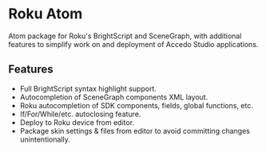 # Roku Atom
Atom package for Roku's BrightScript and SceneGraph, with additional features to simplify work on and deployment of Accedo Studio applications.

## Features
   - Full BrightScript syntax highlight support.
   - Autocompletion of SceneGraph components XML layout.
   - Roku autocompletion of SDK components, fields, global functions, etc.
   - If/For/While/etc. autoclosing feature.
   - Deploy to Roku device from editor.
   - Package skin settings & files from editor to avoid committing changes unintentionally.
